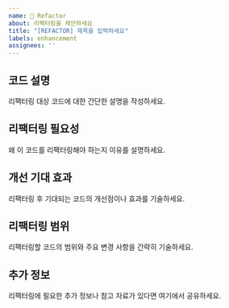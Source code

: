 ```yaml
---
name: 🔧 Refactor
about: 리팩터링을 제안하세요
title: "[REFACTOR] 제목을 입력하세요"
labels: enhancement
assignees: ''
---
```

## 코드 설명
리팩터링 대상 코드에 대한 간단한 설명을 작성하세요.

## 리팩터링 필요성
왜 이 코드를 리팩터링해야 하는지 이유를 설명하세요.

## 개선 기대 효과
리팩터링 후 기대되는 코드의 개선점이나 효과를 기술하세요.

## 리팩터링 범위
리팩터링할 코드의 범위와 주요 변경 사항을 간략히 기술하세요.

## 추가 정보
리팩터링에 필요한 추가 정보나 참고 자료가 있다면 여기에서 공유하세요.
